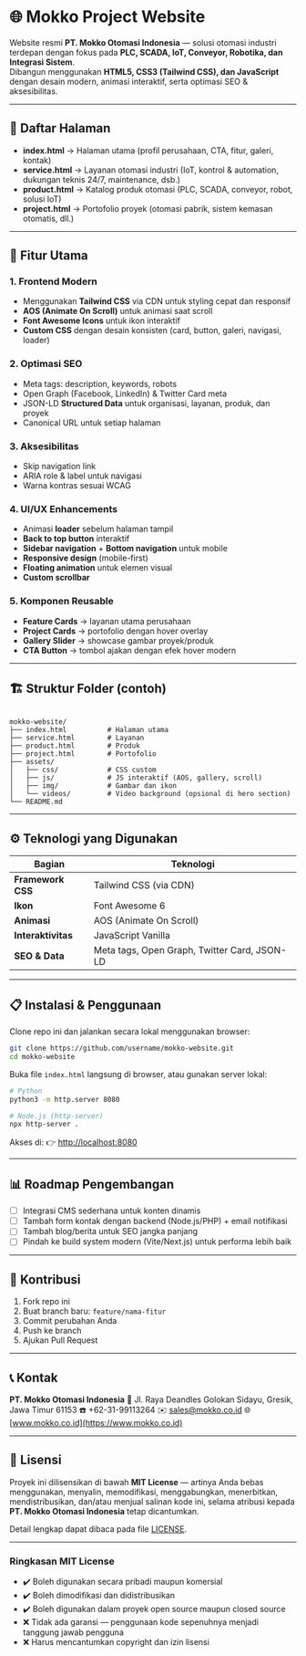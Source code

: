 
# 🌐 Mokko Project Website
Website resmi **PT. Mokko Otomasi Indonesia** — solusi otomasi industri terdepan dengan fokus pada **PLC, SCADA, IoT, Conveyor, Robotika, dan Integrasi Sistem**.  
Dibangun menggunakan **HTML5, CSS3 (Tailwind CSS), dan JavaScript** dengan desain modern, animasi interaktif, serta optimasi SEO & aksesibilitas.

---

## 📌 Daftar Halaman
- **index.html** → Halaman utama (profil perusahaan, CTA, fitur, galeri, kontak)  
- **service.html** → Layanan otomasi industri (IoT, kontrol & automation, dukungan teknis 24/7, maintenance, dsb.)  
- **product.html** → Katalog produk otomasi (PLC, SCADA, conveyor, robot, solusi IoT)  
- **project.html** → Portofolio proyek (otomasi pabrik, sistem kemasan otomatis, dll.)  

---

## 🚀 Fitur Utama
### 1. **Frontend Modern**
- Menggunakan **Tailwind CSS** via CDN untuk styling cepat dan responsif  
- **AOS (Animate On Scroll)** untuk animasi saat scroll  
- **Font Awesome Icons** untuk ikon interaktif  
- **Custom CSS** dengan desain konsisten (card, button, galeri, navigasi, loader)

### 2. **Optimasi SEO**
- Meta tags: description, keywords, robots  
- Open Graph (Facebook, LinkedIn) & Twitter Card meta  
- JSON-LD **Structured Data** untuk organisasi, layanan, produk, dan proyek  
- Canonical URL untuk setiap halaman  

### 3. **Aksesibilitas**
- Skip navigation link  
- ARIA role & label untuk navigasi  
- Warna kontras sesuai WCAG  

### 4. **UI/UX Enhancements**
- Animasi **loader** sebelum halaman tampil  
- **Back to top button** interaktif  
- **Sidebar navigation** + **Bottom navigation** untuk mobile  
- **Responsive design** (mobile-first)  
- **Floating animation** untuk elemen visual  
- **Custom scrollbar**  

### 5. **Komponen Reusable**
- **Feature Cards** → layanan utama perusahaan  
- **Project Cards** → portofolio dengan hover overlay  
- **Gallery Slider** → showcase gambar proyek/produk  
- **CTA Button** → tombol ajakan dengan efek hover modern  

---

## 🏗️ Struktur Folder (contoh)
```

mokko-website/
├── index.html          # Halaman utama
├── service.html        # Layanan
├── product.html        # Produk
├── project.html        # Portofolio
├── assets/
│   ├── css/            # CSS custom
│   ├── js/             # JS interaktif (AOS, gallery, scroll)
│   ├── img/            # Gambar dan ikon
│   └── videos/         # Video background (opsional di hero section)
└── README.md

```

---

## ⚙️ Teknologi yang Digunakan
| Bagian          | Teknologi               |
|-----------------|-------------------------|
| **Framework CSS** | Tailwind CSS (via CDN) |
| **Ikon**         | Font Awesome 6          |
| **Animasi**      | AOS (Animate On Scroll) |
| **Interaktivitas** | JavaScript Vanilla     |
| **SEO & Data**   | Meta tags, Open Graph, Twitter Card, JSON-LD |

---

## 📋 Instalasi & Penggunaan
Clone repo ini dan jalankan secara lokal menggunakan browser:
```bash
git clone https://github.com/username/mokko-website.git
cd mokko-website
```

Buka file `index.html` langsung di browser, atau gunakan server lokal:

```bash
# Python
python3 -m http.server 8080

# Node.js (http-server)
npx http-server .
```

Akses di:
👉 [http://localhost:8080](http://localhost:8080)

---

## 📊 Roadmap Pengembangan

* [ ] Integrasi CMS sederhana untuk konten dinamis
* [ ] Tambah form kontak dengan backend (Node.js/PHP) + email notifikasi
* [ ] Tambah blog/berita untuk SEO jangka panjang
* [ ] Pindah ke build system modern (Vite/Next.js) untuk performa lebih baik

---

## 🤝 Kontribusi

1. Fork repo ini
2. Buat branch baru: `feature/nama-fitur`
3. Commit perubahan Anda
4. Push ke branch
5. Ajukan Pull Request

---

## 📞 Kontak

**PT. Mokko Otomasi Indonesia**
📍 Jl. Raya Deandles Golokan Sidayu, Gresik, Jawa Timur 61153
☎️ +62-31-99113264
✉️ [sales@mokko.co.id](mailto:sales@mokko.co.id)
🌐 [www.mokko.co.id](https://www.mokko.co.id)

---

## 📜 Lisensi

Proyek ini dilisensikan di bawah **MIT License** — artinya Anda bebas menggunakan, menyalin, memodifikasi, menggabungkan, menerbitkan, mendistribusikan, dan/atau menjual salinan kode ini, selama atribusi kepada **PT. Mokko Otomasi Indonesia** tetap dicantumkan.

Detail lengkap dapat dibaca pada file [LICENSE](LICENSE).

---

### Ringkasan MIT License
- ✔️ Boleh digunakan secara pribadi maupun komersial  
- ✔️ Boleh dimodifikasi dan didistribusikan  
- ✔️ Boleh digunakan dalam proyek open source maupun closed source  
- ❌ Tidak ada garansi — penggunaan kode sepenuhnya menjadi tanggung jawab pengguna  
- ❌ Harus mencantumkan copyright dan izin lisensi  



